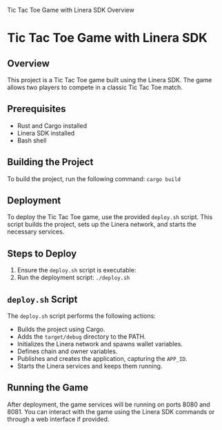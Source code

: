 Tic Tac Toe Game with Linera SDK
Overview
# Tic Tac Toe Game with Linera SDK

## Overview
This project is a Tic Tac Toe game built using the Linera SDK. The game allows two players to compete in a classic Tic Tac Toe match.

## Prerequisites
- Rust and Cargo installed
- Linera SDK installed
- Bash shell

## Building the Project
To build the project, run the following command:
`cargo build`

## Deployment
To deploy the Tic Tac Toe game, use the provided `deploy.sh` script. This script builds the project, sets up the Linera network, and starts the necessary services.

## Steps to Deploy
1. Ensure the `deploy.sh` script is executable:
2. Run the deployment script:
`./deploy.sh`

## `deploy.sh` Script
The `deploy.sh` script performs the following actions:
- Builds the project using Cargo.
- Adds the `target/debug` directory to the PATH.
- Initializes the Linera network and spawns wallet variables.
- Defines chain and owner variables.
- Publishes and creates the application, capturing the `APP_ID`.
- Starts the Linera services and keeps them running.

## Running the Game
After deployment, the game services will be running on ports 8080 and 8081. You can interact with the game using the Linera SDK commands or through a web interface if provided.
